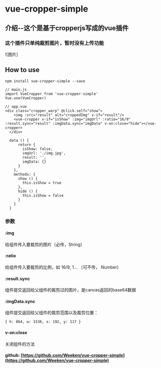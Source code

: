 # vue-cropper-simple


## 介绍--这个是基于**cropperjs**写成的**vue插件**
### 这个插件只单纯裁剪图片，暂时没有上传功能

![图片]


## How to use

```
npm install vue-cropper-simple --save

```

```
// main.js
import VueCropper from 'vue-cropper-simple'
Vue.use(VueCropper)
```
```
// app.vue
<div class="cropper_warp" @click.self="show">
    <img :src="result" alt="croppedImg" v-if="result"/>
    <vue-cropper v-if="isShow" :img="imgUrl" :ratio="16/9" :result.sync="result" :imgData.sync="imgData" v-on:close="hide"></vue-cropper>
  </div>

  data () {
      return {
        isShow: false,
        imgUrl: './img.jpg',
        result: '',
        imgData: {}
      }
    },
    methods: {
      show () {
        this.isShow = true
      },
      hide () {
        this.isShow = false
      }
    }
  }
```
### 参数
#### :img
给组件传入要裁剪的图片（必传，String）
#### :ratio
给组件传入要裁剪的比例，如 16/9, 1... （可不传， Number)
#### :result.sync
组件提交返回给父组件的裁剪过的图片，是canvas返回的base64数据
#### :imgData.sync
组件提交返回给父组件的裁剪范围以及裁剪位置：
```
{ h: 864, w: 1536, x: 192, y: 117 }
```
#### v-on:close
关闭组件的方法

#### github: [https://github.com/Weeken/vue-cropper-simple](https://github.com/Weeken/vue-cropper-simple)
